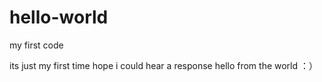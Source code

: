 # hello-world
my first code

its just my first time 
hope i could hear a response
hello
from the world
：）
